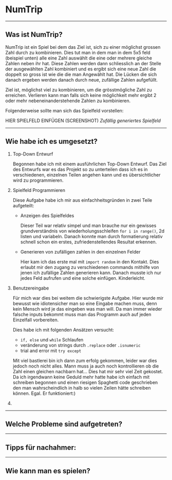 # NumTrip
---
## Was ist NumTrip?

NumTrip ist ein Spiel bei dem das Ziel ist, sich zu einer möglichst grossen Zahl durch zu kombinieren. Dies tut man in dem man in dem 5x5 feld (beispiel unten) alle eine Zahl auswählt die eine oder mehrere gleiche Zahlen neben ihr hat. Diese Zahlen werden dann schliesslich an der Stelle der ausgewählten Zahl kombiniert und es ergibt sich eine neue Zahl die doppelt so gross ist wie die die man Angewählt hat. Die Lücken die sich danach ergeben werden danach durch neue, zufällige Zahlen aufgefüllt. 

Ziel ist, möglichst viel zu kombinieren, um die grösstmögliche Zahl zu erreichen. Verlieren kann man falls sich keine möglichkeit mehr ergibt 2 oder mehr nebeneinanderstehende Zahlen zu kombinieren.

Folgenderweise sollte man sich das Spielfeld vorstellen:

HIER SPIELFELD EINFÜGEN (SCREENSHOT)
*Zufällig generiertes Spielfeld*

---
## Wie habe ich es umgesetzt?

1. Top-Down Entwurf
    
    Begonnen habe ich mit einem ausführlichen Top-Down Entwurf. Das Ziel des Entwurfs war es das Projekt so zu unterteilen dass ich es in verschiedenen, einzelnen Teilen angehen kann und es übersichtlicher wird zu programmieren.

2. Spielfeld Programmieren

    Diese Aufgabe habe ich mir aus einfachheitsgründen in zwei Teile aufgeteilt:
    - Anzeigen des Spielfeldes
        
        Dieser Teil war relativ simpel und man brauche nur ein gewisses grundverständnis von wiederholungsschleifen `for i in range()`, 2d listen und variabeln. Danach konnte man durch formatierung relativ schnell schon ein erstes, zufriedenstellendes Resultat erkennen.
    - Generieren von zufälligen zahlen in den einzelnen Felder

        Hier kam ich das erste mal mit ``import random`` in den Kontakt. Dies erlaubt mir den zugang zu verschiedenen commands mithilfe von jenen ich zufällige Zahlen generieren kann. Danach musste ich nur jedes Feld aufrufen und eine solche einfügen. Kinderleicht.

3. Benutzereingabe

    Für mich war dies bei weitem die schwierigste Aufgabe. Hier wurde mir bewusst wie idiotensicher man so eine Eingabe machen muss, denn kein Mensch wird je das eingeben was man will. Da man immer wieder falsche inputs bekommt muss man das Programm auch auf jeden Einzelfall vorbereiten.

    Dies habe ich mit folgenden Ansätzen versucht:

    - ``if, else`` und ``while`` Schlaufen
    - veränderung von strings durch ``.replace`` oder ``.isnumeric``
    - trial and error mit ``try except``
    
    Mit viel bastlerei bin ich dann zum erfolg gekommen, leider war dies jedoch noch nicht alles. Mann muss ja auch noch kontrollieren ob die Zahl einen gleichen nachbarn hat... Dies hat mir sehr viel Zeit gekostet. Da ich irgendwann keine Geduld mehr hatte habe ich einfach mit schreiben begonnen und einen riesigen Spaghetti code geschrieben den man wahrscheindlich in halb so vielen Zeilen hätte schreiben können. Egal. Er funktioniert:)

4.

---
## Welche Probleme sind aufgetreten?
---
## Tipps für nachahmer:
---
## Wie kann man es spielen?